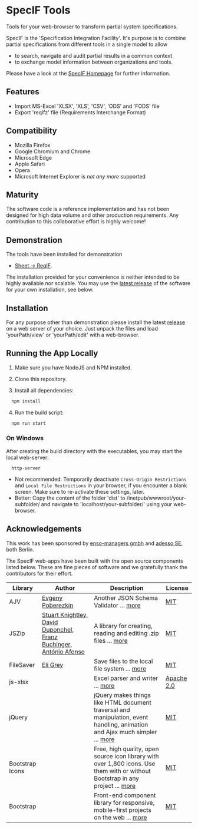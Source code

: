 # SpecIF Tools 
Tools for your web-browser to transform partial system specifications. 

SpecIF is the 'Specification Integration Facility'. It's purpose is to combine partial specifications from different tools in a single model to allow
- to search, navigate and audit partial results in a common context
- to exchange model information between organizations and tools.

Please have a look at the [SpecIF Homepage](https://specif.de) for further information.

## Features
- Import MS-Excel 'XLSX', 'XLS', 'CSV', 'ODS' and 'FODS' file
- Export 'reqifz' file (Requirements Interchange Format)

## Compatibility
- Mozilla Firefox
- Google Chromium and Chrome
- Microsoft Edge
- Apple Safari
- Opera
- Microsoft Internet Explorer is _not any more_ supported

## Maturity
The software code is a reference implementation and has not been designed for high data volume and other production requirements. 
Any contribution to this collaborative effort is highly welcome!

## Demonstration
The tools have been installed for demonstration
- [Sheet → ReqIF](https://tools.enso-managers.de/sheet2reqif.html).

The installation provided for your convenience is neither intended to be highly available nor scalable.
You may use the [latest release](https://github.com/enso-managers/SpecIF-Tools/releases) of the software for 
your own installation, see below.

## Installation
For any purpose other than demonstration please install the latest [release](https://github.com/enso-managers/SpecIF-Tools/releases) 
on a web server of your choice. Just unpack the files and load 'yourPath/view' or 'yourPath/edit' with a web-browser.

## Running the App Locally
1. Make sure you have NodeJS and NPM installed.

2. Clone this repository.

3. Install all dependencies:
```bash
  npm install
```

4. Run the build script:
```bash
  npm run start
```

### On Windows

After creating the build directory with the executables, you may start the local web-server:
```
  http-server
```

- Not recommended: Temporarily deactivate ```Cross-Origin Restrictions``` and ```Local File Restrictions``` in your browser, if you encounter a blank screen.
Make sure to re-activate these settings, later.
- Better: Copy the content of the folder 'dist' to /inetpub/wwwroot/your-subfolder/ and navigate to 'localhost/your-subfolder/' using your web-browser. 

## Acknowledgements
This work has been sponsored by [enso-managers gmbh](http://enso-managers.de) and [adesso SE](http://adesso.de), both Berlin.

The SpecIF web-apps have been built with the open source components listed below. These are fine pieces of software 
and we gratefully thank the contributors for their effort.

<table class="table table-condensed">
<thead>
<tr>
	<th width="15%">Library</th><th>Author</th><th>Description</th><th>License</th>
</tr>
</thead>
<tbody>
<tr>
	<td>AJV</td>
	<td><a href="https://github.com/epoberezkin" target="_blank">Evgeny Poberezkin</a></td>
	<td>Another JSON Schema Validator ... <a href="https://github.com/epoberezkin/ajv" target="_blank">more</a></td>
	<td><a href="https://github.com/epoberezkin/ajv/blob/master/LICENSE" target="_blank">MIT</a></td>
</tr>
<!--<tr>
	<td>jqTree</td>
	<td><a href="https://github.com/mbraak" target="_blank">Marco Braak</a></td>
	<td>A tree with collapsible branches and drag\'n\'drop support 
		for rearranging chapters and paragraphs ... <a href="http://mbraak.github.io/jqTree/" target="_blank">more</a></td>
	<td><a href="https://github.com/mbraak/jqTree/blob/master/LICENSE" target="_blank">Apache 2.0</a></td>
</tr>
<tr>
	<td>markdown-it</td>
	<td><a href="https://github.com/Kirill89" target="_blank">Kirill</a>,&nbsp;<a href="https://github.com/puzrin" target="_blank">Vitaly Puzrin</a>,&nbsp;<a href="https://github.com/rlidwka" target="_blank">Alex Kocharin</a></td>
	<td>Markdown parser, done right. 100% CommonMark support, extensions, syntax plugins & high speed ... <a href="https://markdown-it.github.io/" target="_blank">more</a></td>
	<td><a href="https://github.com/jonschlinkert/remarkable/blob/master/LICENSE" target="_blank">MIT</a></td>
</tr>--> 
<tr>
	<td>JSZip</td>
	<td><a href="https://github.com/Stuk" target="_blank">Stuart Knightley, David Duponchel, Franz Buchinger, António Afonso</a></td>
	<td>A library for creating, reading and editing .zip files ... <a href="https://github.com/Stuk/jszip" target="_blank">more</a></td>
	<td><a href="https://github.com/Stuk/jszip/blob/master/LICENSE.markdown" target="_blank">MIT</a></td>
</tr>
<tr>
	<td>FileSaver</td>
	<td><a href="http://eligrey.com/" target="_blank">Eli Grey</a></td>
	<td>Save files to the local file system ... <a href="https://github.com/eligrey/FileSaver.js/" target="_blank">more</a></td>
	<td><a href="https://github.com/eligrey/FileSaver.js/blob/master/LICENSE.md" target="_blank">MIT</a></td>
</tr>
<!-- <tr>
	<td>BPMN-Viewer</td>
	<td></td>
	<td>A BPMN 2.0 rendering toolkit and web modeler ... <a href="https://bpmn.io/toolkit/bpmn-js/" target="_blank">more</a></td>
	<td><a href="https://github.com/bpmn-io/bpmn-js/blob/develop/LICENSE" target="_blank">bpmn.io</a></td>
</tr>
<tr>
	<td>vis.js Network</td>
	<td></td>
	<td>Display networks consisting of nodes and edges ... 
		<a href="https://visjs.github.io/vis-network/docs/network/" target="_blank">more</a></td>
	<td><a href="http://www.apache.org/licenses/LICENSE-2.0" target="_blank">Apache 2.0</a> or 
		<a href="http://opensource.org/licenses/MIT" target="_blank">MIT</a></td>
</tr> -->
<tr>
	<td>js-xlsx</td>
	<td></td>
	<td>Excel parser and writer ... <a href="https://github.com/SheetJS/js-xlsx" target="_blank">more</a></td>
	<td><a href="https://github.com/SheetJS/js-xlsx/blob/master/LICENSE" target="_blank">Apache 2.0</a></td>
</tr>
<tr>
	<td>jQuery</td>
	<td></td>
	<td>jQuery makes things like HTML document traversal and manipulation, event handling, animation 
		and Ajax much simpler ... <a href="https://jquery.com/" target="_blank">more</a></td>
	<td><a href="https://jquery.org/license/" target="_blank">MIT</a></td>
</tr>
<tr>
	<td>Bootstrap Icons</td>
	<td></td>
	<td>Free, high quality, open source icon library with over 1,800 icons. 
		Use them with or without Bootstrap in any project ... <a href="https://icons.getbootstrap.com/" target="_blank">more</a></td>
	<td><a href="https://github.com/twbs/bootstrap/blob/master/LICENSE" target="_blank">MIT</a></td>
</tr>
<tr>
	<td>Bootstrap</td>
	<td></td>
	<td>Front-end component library for responsive, mobile-first projects on the web ... 
		<a href="http://getbootstrap.com/" target="_blank">more</a></td>
	<td><a href="https://github.com/twbs/bootstrap/blob/master/LICENSE" target="_blank">MIT</a></td>
</tr>
<!-- <tr>
	<td>diff-match-patch</td>
	<td></td>
	<td>A library for text comparison, matching and patching ... 
		<a href="https://code.google.com/p/google-diff-match-patch/" target="_blank">more</a></td>
	<td><a href="http://www.apache.org/licenses/LICENSE-2.0" target="_blank">Apache 2.0</a></td>
</tr> -->
</tbody>
</table>
